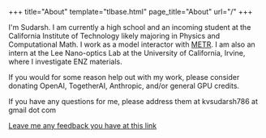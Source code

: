 +++
title="About"
template="tlbase.html"
page_title="About"
url="/"
+++

I'm Sudarsh. I am currently a high school and an incoming student at the California Institute of Technology likely majoring in Physics and Computational Math. I work as a model interactor with [METR](https://metr.org). I am also an intern at the Lee Nano-optics Lab at the University of California, Irvine, where I investigate ENZ materials. 

If you would for some reason help out with my work, please consider donating OpenAI, TogetherAI, Anthropic, and/or general GPU credits. 

If you have any questions for me, please address them at kvsudarsh786 at gmail dot com

[Leave me any feedback you have at this link](https://www.admonymous.co/sudarshk)